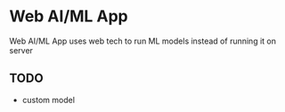 # Web AI/ML App

Web AI/ML App uses web tech to run ML models instead of running it on server

## TODO

- custom model
